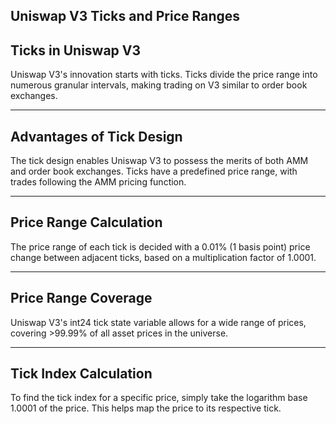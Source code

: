 ## Uniswap V3 Ticks and Price Ranges


## Ticks in Uniswap V3

Uniswap V3's innovation starts with ticks. Ticks divide the price range into numerous granular intervals, making trading on V3 similar to order book exchanges.

    


---
## Advantages of Tick Design

The tick design enables Uniswap V3 to possess the merits of both AMM and order book exchanges. Ticks have a predefined price range, with trades following the AMM pricing function.

    


---
## Price Range Calculation

The price range of each tick is decided with a 0.01% (1 basis point) price change between adjacent ticks, based on a multiplication factor of 1.0001.

    


---
## Price Range Coverage

Uniswap V3's int24 tick state variable allows for a wide range of prices, covering >99.99% of all asset prices in the universe.

    


---
## Tick Index Calculation

To find the tick index for a specific price, simply take the logarithm base 1.0001 of the price. This helps map the price to its respective tick.

    
   
